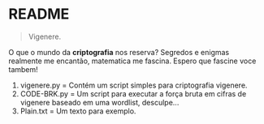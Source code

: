 # README

>Vigenere.


O que o mundo da **criptografia** nos reserva? 
Segredos e enigmas realmente me encantão, matematica me fascina.
Espero que fascine voce tambem!

1. vigenere.py = Contém um script simples para criptografia vigenere.
2. CODE-BRK.py = Um script para executar a força bruta em cifras de vigenere baseado em uma wordlist, desculpe...
3. Plain.txt = Um texto para exemplo.


